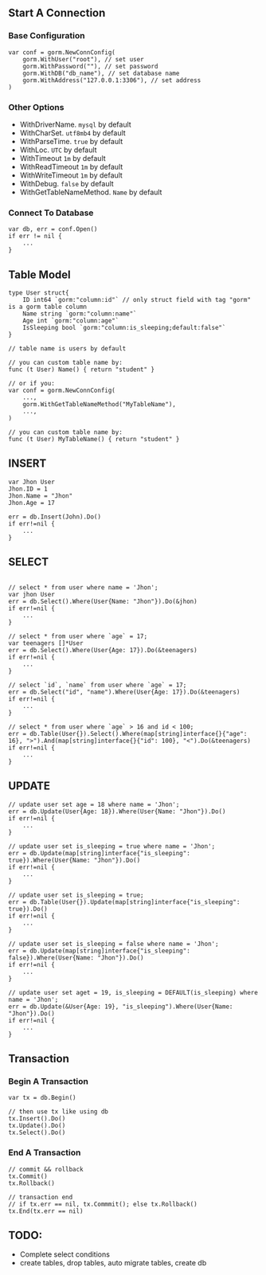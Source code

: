 ## Start A Connection
### Base Configuration
```golang
var conf = gorm.NewConnConfig(
    gorm.WithUser("root"), // set user
    gorm.WithPassword(""), // set password
    gorm.WithDB("db_name"), // set database name
    gorm.WithAddress("127.0.0.1:3306"), // set address
)
```

### Other Options
- WithDriverName. `mysql` by default
- WithCharSet. `utf8mb4` by default
- WithParseTime. `true` by default
- WithLoc. `UTC` by default
- WithTimeout `1m` by default
- WithReadTimeout `1m` by default
- WithWriteTimeout `1m` by default
- WithDebug. `false` by default
- WithGetTableNameMethod. `Name` by default

### Connect To Database
```golang
var db, err = conf.Open()
if err != nil {
    ...
}
```

## Table Model
```golang
type User struct{
    ID int64 `gorm:"column:id"` // only struct field with tag "gorm" is a gorm table column
    Name string `gorm:"column:name"`
    Age int `gorm:"column:age"`
    IsSleeping bool `gorm:"column:is_sleeping;default:false"`
}

// table name is users by default

// you can custom table name by:
func (t User) Name() { return "student" }

// or if you:
var conf = gorm.NewConnConfig(
    ...,
    gorm.WithGetTableNameMethod("MyTableName"),
    ...,
)

// you can custom table name by:
func (t User) MyTableName() { return "student" }
```

## INSERT
```golang
var Jhon User
Jhon.ID = 1
Jhon.Name = "Jhon"
Jhon.Age = 17

err = db.Insert(John).Do()
if err!=nil {
    ...
}
```

## SELECT
```golang

// select * from user where name = 'Jhon';
var jhon User
err = db.Select().Where(User{Name: "Jhon"}).Do(&jhon)
if err!=nil {
    ...
}

// select * from user where `age` = 17;
var teenagers []*User
err = db.Select().Where(User{Age: 17}).Do(&teenagers)
if err!=nil {
    ...
}

// select `id`, `name` from user where `age` = 17;
err = db.Select("id", "name").Where(User{Age: 17}).Do(&teenagers)
if err!=nil {
    ...
}

// select * from user where `age` > 16 and id < 100;
err = db.Table(User{}).Select().Where(map[string]interface{}{"age": 16}, ">").And(map[string]interface{}{"id": 100}, "<").Do(&teenagers)
if err!=nil {
    ...
}

```

## UPDATE
```golang
// update user set age = 18 where name = 'Jhon';
err = db.Update(User{Age: 18}).Where(User{Name: "Jhon"}).Do()
if err!=nil {
    ...
}

// update user set is_sleeping = true where name = 'Jhon';
err = db.Update(map[string]interface{"is_sleeping": true}).Where(User{Name: "Jhon"}).Do()
if err!=nil {
    ...
}

// update user set is_sleeping = true;
err = db.Table(User{}).Update(map[string]interface{"is_sleeping": true}).Do()
if err!=nil {
    ...
}

// update user set is_sleeping = false where name = 'Jhon';
err = db.Update(map[string]interface{"is_sleeping": false}).Where(User{Name: "Jhon"}).Do()
if err!=nil {
    ...
}

// update user set aget = 19, is_sleeping = DEFAULT(is_sleeping) where name = 'Jhon';
err = db.Update(&User{Age: 19}, "is_sleeping").Where(User{Name: "Jhon"}).Do()
if err!=nil {
    ...
}
```

## Transaction

### Begin A Transaction
```golang
var tx = db.Begin()

// then use tx like using db
tx.Insert().Do()
tx.Update().Do()
tx.Select().Do()
```

### End A Transaction
```golang
// commit && rollback
tx.Commit()
tx.Rollback()

// transaction end
// if tx.err == nil, tx.Commmit(); else tx.Rollback()
tx.End(tx.err == nil)
```

## TODO:
- Complete select conditions
- create tables, drop tables, auto migrate tables, create db

